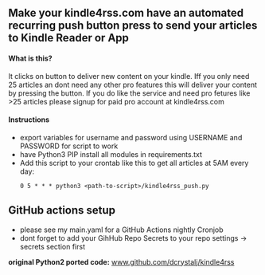 
## Make your kindle4rss.com have an automated recurring push button press to send your articles to Kindle Reader or App

#### What is this?
It clicks on button to deliver new content on your kindle. Iff you only need 25 articles an dont need any other pro features this will deliver your content by pressing the button. If you do like the service and need pro fetures like >25 articles  please signup for paid pro account at kindle4rss.com  


#### Instructions
* export variables for username and password using USERNAME and PASSWORD for script to work
* have Python3 PIP install all modules in requirements.txt
* Add this script to your crontab like this to get all articles at 5AM every day:
  ```
  0 5 * * * python3 <path-to-script>/kindle4rss_push.py
  ```

## GitHub actions setup
* please see my main.yaml for a GitHub Actions nightly Cronjob
* dont forget to add your GihHub Repo Secrets to your repo settings -> secrets section first

**original Python2 ported code:** www.github.com/dcrystalj/kindle4rss
